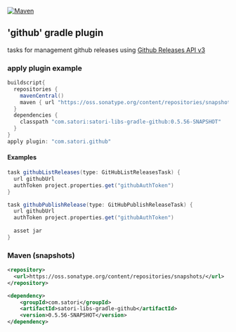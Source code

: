 [![Maven](https://img.shields.io/nexus/s/https/oss.sonatype.org/com.satori/satori-libs-gradle-github.svg)](https://oss.sonatype.org/content/repositories/snapshots/com/satori/satori-libs-gradle-github/0.5.56-SNAPSHOT/)
## 'github' gradle plugin 
tasks for management github releases using [Github Releases API v3](https://developer.github.com/v3/repos/releases/)

### apply plugin example
```gradle
buildscript{
  repositories {
    mavenCentral()
    maven { url "https://oss.sonatype.org/content/repositories/snapshots" }
  }
  dependencies {
    classpath "com.satori:satori-libs-gradle-github:0.5.56-SNAPSHOT"
  }
}
apply plugin: "com.satori.github"
```

#### Examples
```gradle
task githubListReleases(type: GitHubListReleasesTask) {
  url githubUrl
  authToken project.properties.get("githubAuthToken")
}

task githubPublishRelease(type: GitHubPublishReleaseTask) {
  url githubUrl
  authToken project.properties.get("githubAuthToken")
  
  asset jar
}

```


### Maven (snapshots)
```xml
<repository>
  <url>https://oss.sonatype.org/content/repositories/snapshots/</url>
</repository>
```
```xml
<dependency>
    <groupId>com.satori</groupId>
    <artifactId>satori-libs-gradle-github</artifactId>
    <version>0.5.56-SNAPSHOT</version>
</dependency>
```
